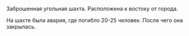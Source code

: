 Заброшенная угольная шахта. Расположена к востоку от города.

На шахте была авария, где погибло 20-25 человек. После чего она закрылась.